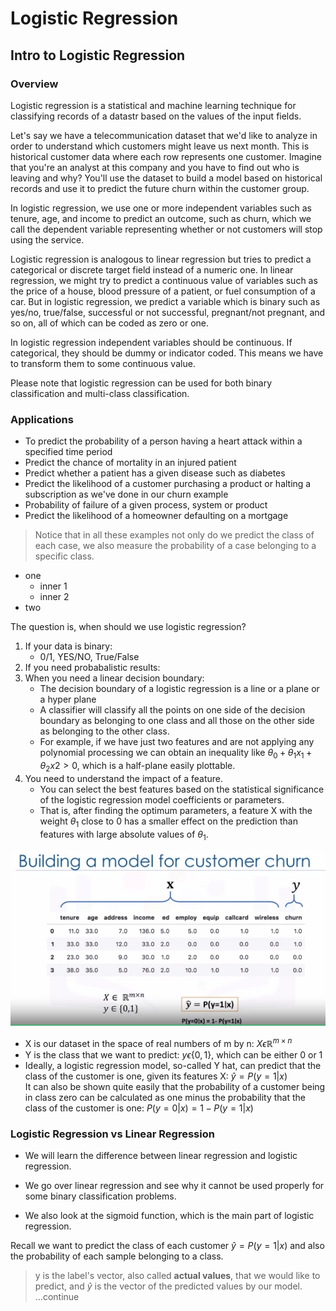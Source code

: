 # Logistic Regression

## Intro to Logistic Regression
### Overview
Logistic regression is a statistical and machine learning technique for classifying records of a datastr based on the values of the input fields.

 Let's say we have a telecommunication dataset that we'd like to analyze in order to understand which customers might leave us next month. This is historical customer data where each row represents one customer. Imagine that you're an analyst at this company and you have to find out who is leaving and why? You'll use the dataset to build a model based on historical records and use it to predict the future churn within the customer group.

In logistic regression, we use one or more independent variables such as tenure, age, and income to predict an outcome, such as churn, which we call the dependent variable representing whether or not customers will stop using the service.  

Logistic regression is analogous to linear regression but tries to predict a categorical or discrete target field instead of a numeric one. In linear regression, we might try to predict a continuous value of variables such as the price of a house, blood pressure of a patient, or fuel consumption of a car. But in logistic regression, we predict a variable which is binary such as yes/no, true/false, successful or not successful, pregnant/not pregnant, and so on, all of which can be coded as zero or one.

In logistic regression independent variables should be continuous. If categorical, they should be dummy or indicator coded. This means we have to transform them to some continuous value.

Please note that logistic regression can be used for both binary classification and multi-class classification.

### Applications
* To predict the probability of a person having a heart attack within a specified time period
* Predict the chance of mortality in an injured patient
* Predict whether a patient has a given disease such as diabetes
* Predict the likelihood of a customer purchasing a product or halting a subscription as we've done in our churn example
* Probability of failure of a given process, system or product
* Predict the likelihood of a homeowner defaulting on a mortgage

>  Notice that in all these examples not only do we predict the class of each case, we also measure the probability of a case belonging to a specific class.

* one
    - inner 1
    - inner 2
* two


The question is, when should we use logistic regression?  

1. If your data is binary:  
    - 0/1, YES/NO, True/False  
2. If you need probabalistic results:  
3. When you need a linear decision boundary:  
    - The decision boundary of a logistic regression is a line or a plane or a hyper plane  
    - A classifier will classify all the points on one side of the decision boundary as belonging to one class and all those on the other side as belonging to the other class.  
    - For example, if we have just two features and are not applying any polynomial processing we can obtain an inequality like $\theta_0 + \theta_1x_1 + \theta_2x2 > 0$, which is a half-plane easily plottable.  
4. You need to understand the impact of a feature.
   - You can select the best features based on the statistical significance of the logistic regression model coefficients or parameters.
   - That is, after finding the optimum parameters, a feature X with the weight $\theta_1$ close to 0 has a smaller effect on the prediction than features with large absolute values of $\theta_1$.

![logistic_regression_1.jpg](Images/logistic_regression_1.jpg)

* X is our dataset in the space of real numbers of m by n:  $X\epsilon \mathbb{R}^{m \times n}$  
* Y is the class that we want to predict: $y\epsilon\{0,1\}$, which can be either 0 or 1  
* Ideally, a logistic regression model, so-called Y hat, can predict that the class of the customer is one, given its features X: $\hat{y} = P(y=1|x)$  
 It can also be shown quite easily that the probability of a customer being in class zero can be calculated as one minus the probability that the class of the customer is one: $P(y=0|x)= 1 - P(y=1|x)$

### Logistic Regression vs Linear Regression

* We will learn the difference between linear regression and logistic regression.

* We go over linear regression and see why it cannot be used properly for some binary classification problems.

* We also look at the sigmoid function, which is the main part 
of logistic regression. 

Recall we want to predict the class of each customer $\hat{y} = P(y=1|x)$ and also the probability of each sample belonging to a class.

> y is the label's vector, also called **actual values**, that we would like to predict, and $\hat{y}$ is the vector of the predicted values by our model.
...continue
